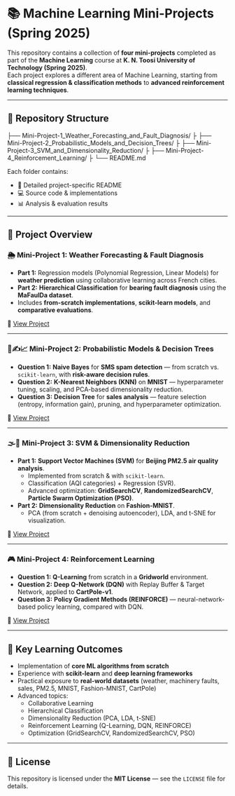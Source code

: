 # 📚 Machine Learning Mini-Projects (Spring 2025)

This repository contains a collection of **four mini-projects** completed as part of the **Machine Learning** course at **K. N. Toosi University of Technology (Spring 2025)**.  
Each project explores a different area of Machine Learning, starting from **classical regression & classification methods** to **advanced reinforcement learning techniques**.

---

## 📁 Repository Structure

├── Mini-Project-1_Weather_Forecasting_and_Fault_Diagnosis/
├
├── Mini-Project-2_Probabilistic_Models_and_Decision_Trees/
├
├── Mini-Project-3_SVM_and_Dimensionality_Reduction/
├
├── Mini-Project-4_Reinforcement_Learning/
├
└── README.md

Each folder contains:
- 📜 Detailed project-specific README  
- 💻 Source code & implementations  
- 📊 Analysis & evaluation results  

---

## 📌 Project Overview

### 🌦️ Mini-Project 1: Weather Forecasting & Fault Diagnosis
- **Part 1:** Regression models (Polynomial Regression, Linear Models) for **weather prediction** using collaborative learning across French cities.  
- **Part 2:** **Hierarchical Classification** for **bearing fault diagnosis** using the **MaFaulDa dataset**.  
- Includes **from-scratch implementations**, **scikit-learn models**, and **comparative evaluations**.

🔗 [View Project](./mini_project1)

---

### 📧✍️📈 Mini-Project 2: Probabilistic Models & Decision Trees
- **Question 1:** **Naive Bayes** for **SMS spam detection** — from scratch vs. `scikit-learn`, with **risk-aware decision rules**.  
- **Question 2:** **K-Nearest Neighbors (KNN)** on **MNIST** — hyperparameter tuning, scaling, and PCA-based dimensionality reduction.  
- **Question 3:** **Decision Tree** for **sales analysis** — feature selection (entropy, information gain), pruning, and hyperparameter optimization.  

🔗 [View Project](./mini_project2)

---

### 🌫️👕 Mini-Project 3: SVM & Dimensionality Reduction
- **Part 1:** **Support Vector Machines (SVM)** for **Beijing PM2.5 air quality analysis**.  
  - Implemented from scratch & with `scikit-learn`.  
  - Classification (AQI categories) + Regression (SVR).  
  - Advanced optimization: **GridSearchCV**, **RandomizedSearchCV**, **Particle Swarm Optimization (PSO)**.  
- **Part 2:** **Dimensionality Reduction** on **Fashion-MNIST**.  
  - PCA (from scratch + denoising autoencoder), LDA, and t-SNE for visualization.  

🔗 [View Project](./mini_project3)

---

### 🎮 Mini-Project 4: Reinforcement Learning
- **Question 1:** **Q-Learning** from scratch in a **Gridworld** environment.  
- **Question 2:** **Deep Q-Network (DQN)** with Replay Buffer & Target Network, applied to **CartPole-v1**.  
- **Question 3:** **Policy Gradient Methods (REINFORCE)** — neural-network-based policy learning, compared with DQN.  

🔗 [View Project](./mini_project4)

---

## 🎯 Key Learning Outcomes

- Implementation of **core ML algorithms from scratch**  
- Experience with **scikit-learn** and **deep learning frameworks**  
- Practical exposure to **real-world datasets** (weather, machinery faults, sales, PM2.5, MNIST, Fashion-MNIST, CartPole)  
- Advanced topics:
  - Collaborative Learning  
  - Hierarchical Classification  
  - Dimensionality Reduction (PCA, LDA, t-SNE)  
  - Reinforcement Learning (Q-Learning, DQN, REINFORCE)  
  - Optimization (GridSearchCV, RandomizedSearchCV, PSO)  



---

## 📄 License
This repository is licensed under the **MIT License** — see the `LICENSE` file for details.
